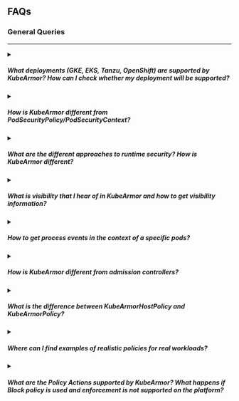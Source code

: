 ## FAQs

### General Queries

---

<details><summary><h5>What deployments (GKE, EKS, Tanzu, OpenShift) are supported by KubeArmor? How can I check whether my deployment will be supported?</h5></summary>
<blockquote>
Please checkout <a href= "https://github.com/kubearmor/KubeArmor/blob/main/getting-started/support_matrix.md"> Support matrix for KubeArmor </a>
</blockquote>
</details>

<details><summary><h5>How is KubeArmor different from PodSecurityPolicy/PodSecurityContext?</h5></summary>
<blockquote>

 Native k8s supports specifying a security context for the pod or container. It requires one to specify native AppArmor, SELinux, seccomp policies. But there are a few problems with this approach:  
  * All the OS distributions do not support the LSMs consistently. For e.g, [GKE COS](https://cloud.google.com/container-optimized-os/) supports AppArmor while [Bottlerocket](https://aws.amazon.com/bottlerocket/) supports SELinux and BPF-LSM.  
  * The Pod Security Context expect the security profile to be specified in its native language, for instance, AppArmor profile for AppArmor. SELinux profile if SELinux is to be used. The profile language is extremely complex and this complexity could backfire i.e, it could lead to security holes.  
  * Security Profile updates are manual and difficult: When an app is updated, the security posture might change and it becomes difficult to manually update the native rules.  
  * No alerting of LSM violation on managed cloud platforms: By default LSMs send logs to kernel auditd, which is not available on most managed cloud platforms.  

 KubeArmor solves all the above mentioned problems.
  * It maps YAML rules to LSMs (apparmor, bpf-lsm) rules so prior knowledge of different security context (native AppArmor, SELinux) is not required.  
  * It's easy to deploy: KubeArmor is deployed as a daemonset. Even when the application is updated, the enforcement rules are automatically applied.  
  * Consistent Alerting: KubeArmor has no dependency on kernel auditd. It handles kernel events and maps k8s metadata using ebpf.  
  * KubeArmor also runs in systemd mode so can directly run and protect Virtual Machines or Bare-metal machines too.  
  * Pod Security Context cannot leverage BPF-LSM at all today. BPF-LSM provides more programmatic control over the policy rules.  
  * Pod Security Context do not manage abstractions. As an example, you might have two nodes with Ubuntu, two nodes with Bottlerocket. Ubuntu, by default has AppArmor and Bottlerocket has BPF-LSM and SELinux. KubeArmor internally picks the right primitives to use for enforcement and the user do not have to bother explicitly stating what to use.

</blockquote>
</details>

<details><summary><h5>What are the different approaches to runtime security? How is KubeArmor different?</h5></summary>   
<blockquote>

Most of the available runtime security solutions utilizes post-exploit mitigation techniques for runtime enforcement. It means that a suspicious process is killed in response to an alert indicating malicious intent. But this approach is flawed because:  
  * Attacker already has access to sensitive data  
  * Attacker can disable the defenses before the mitigation can kick in  

KubeArmor avoids these loopholes by using inline mitigation using LSMs. With LSMs the controls are applied even before the process is spawned thus reducing the attack surface in the first place.

</blockquote>
</details>

<details><summary><h5>What is visibility that I hear of in KubeArmor and how to get visibility information?</h5></summary>  
<blockquote>

KubeArmor, apart from been a policy enforcement engine also emits pod/container visibility data. It uses an eBPF-based system monitor which keeps track of process life cycles in containers and even nodes, and converts system metadata to container/node identities. This information can then be used for observability use-cases. Further, this observability information could in turn be used for generating KubeArmor security policies using <a href = "https://github.com/accuknox/discovery-engine"> Discovery Engine </a>  
To get observability data, one can use KubeArmor cli tool <a href = "https://github.com/kubearmor/kubearmor-client"> karmor  </a>  
Sample output `karmor log --json`:
```json
{
  "Timestamp": 1639803960,
  "UpdatedTime": "2021-12-18T05:06:00.077564Z",
  "ClusterName": "Default",
  "HostName": "pandora",
  "HostPID": 3390423,
  "PPID": 168556,
  "PID": 3390423,
  "UID": 1000,
  "PolicyName": "hsp-kubearmor-dev-proc-path-block",
  "Severity": "1",
  "Type": "MatchedHostPolicy",
  "Source": "zsh",
  "Operation": "Process",
  "Resource": "/usr/bin/sleep",
  "Data": "syscall=SYS_EXECVE",
  "Action": "Block",
  "Result": "Permission denied"
}
```
Here the log implies that the process /usr/bin/sleep execution by 'zsh' was denied on the Host using a blacklisted host policy.

</blockquote>
</details>

<details><summary><h5>How to get process events in the context of a specific pods?</h5></summary>  
<blockquote>

  You will need to have <a href = "https://github.com/kubearmor/kubearmor-client"> karmor cli utility </a> installed to manage KubeArmor.  
  Following command can be used to to get pod specific events:  
  `karmor log --pod <pod_name>`  
  `karmor log` has following filter to provide more granularity:   
  ```
  --container - Specify container name for container specific logs
  --logFilter <system|policy|all> - Filter to either receive system logs or alerts on policy violation
  --logType <ContainerLog|HostLog> - Source of logs - ContainerLog: logs from containers or HostLog: logs from the host
  --namespace - Specify the namespace for the running pods
  --operation <Process|File|Network> - Type of logs based on process, file or network

  ```
</blockquote>
</details>

<details><summary><h5>How is KubeArmor different from admission controllers?</h5></summary>   
<blockquote>

  Kubernetes admission controllers are set of extensions that acts as a gatekeeper and help govern and control Kubernetes clusters. They intercept requests to the Kubernetes API server prior to the persistence of the object into etcd.  
  They can manage deployments requesting too many resources, enforce pod security policies, prevent vulnerable images from being deployed and check if the pod is running in privileged mode.  
  But all these checks are done before the pods are started. Admission controllers doesn't guarantee any protection once the vulnerability is inside the cluster.  
  KuberArmor protects the pods from within. It runs as a daemonset and restricts the behavior of containers at the system level. KubeArmor allows one to define security policies for the assets/resources (such as files, processes, volumes etc) within the pod/container, select those based on K8s metadata and simply apply these security policies at runtime.  
  It also detects any policy violations and generates audit logs with container identities.  
  Apart from containers, KuberArmor also allows protecting the Host itself.
</blockquote>
</details>

<details><summary><h5>What is the difference between KubeArmorHostPolicy and KubeArmorPolicy?</h5></summary>
<blockquote>
 KubeArmor protects both the host and the workloads running on it.  

 <a href = "https://github.com/kubearmor/KubeArmor/blob/main/.gitbook/assets/kubearmorpolicy-spec-diagram.pdf">KubeArmorPolicy</a> is the policy specification applied in context of Pods/Containers and <a href = "https://github.com/kubearmor/KubeArmor/blob/main/.gitbook/assets/kubearmorhostpolicy-spec-diagram.pdf"> KubeArmorHostPolicy</a> is for Nodes/VMs.  

<a href ="https://docs.kubearmor.com/kubearmor/getting-started/security_policy_specification">Security Policy Specification for Containers</a>   
<a href = "https://docs.kubearmor.com/kubearmor/getting-started/host_security_policy_specification">Security Policy Specification for Nodes/VMs</a>
</blockquote>
</details>

<details><summary><h5>Where can I find examples of realistic policies for real workloads?</h5></summary>   
<blockquote>
It can be found here in
<a href = "https://github.com/kubearmor/policy-templates"> policy-templates</a>.
</blockquote>
</details>

<details><summary><h5>What are the Policy Actions supported by KubeArmor? What happens if Block policy is used and enforcement is not supported on the platform?</summary>
<blockquote>

KubeArmor defines 3 policy actions: Allow, Block and Audit.  
**Allow**: A whitelist policy or a policy defined with `Allow` action allows only the operations defined in the policy, rest everything is blocked. Specifying only the required operations and blocking everything else provide us with a least-permissive policy.  
**Block**: In Blacklisted policy, or policy defined with `Block` action blocks all the operations defined in the policy.  
**Audit**: An applied `Audit` policy doesn't block any action but instead provides alerts on policy violation. This type of policy can be used for "dry-run" before safely applying a security policy in production.  

If Block policy is used and there are no supported enforcement mechanism on the platform then the policy enforcement wouldn't be observed. But we will still be able to see the observability data for the applied Block policy, which can help us in identifying any suspicious activity.
</blockquote>
</details>
